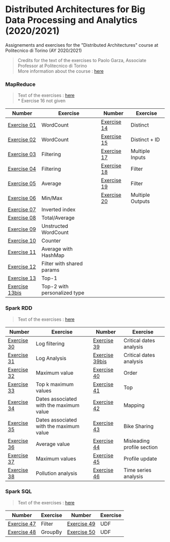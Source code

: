 # Distributed Architectures for Big Data Processing and Analytics (2020/2021) 
Assignements and exercises for the "Distributed Architectures" course at Politecnico di Torino (AY 2020/2021) 

> Credits for the text of the exercises to Paolo Garza, Associate Professor at Politecnico di Torino <br />
> More information about the course : [here](https://dbdmg.polito.it/wordpress/teaching/distributed-architectures-for-big-data-processing-and-analytics-2020-2021/)

### MapReduce
> Text of the exercises : [here](https://github.com/francescodisalvo05/polito-distributed-architectures/blob/main/Text/01_MapReduce_Exercises_BigData.pdf) <br />
> \* Exercise 16 not given 

| Number  | Exercise | Number  | Exercise |
| ------------- | ------------- | ------------- | ------------- |
| [Exercise 01](https://github.com/francescodisalvo05/polito-distributed-architectures/tree/main/MapReduce/ex_01)  | WordCount  | [Exercise 14](https://github.com/francescodisalvo05/polito-distributed-architectures/tree/main/MapReduce/ex_14)  | Distinct |
| [Exercise 02](https://github.com/francescodisalvo05/polito-distributed-architectures/tree/main/MapReduce/ex_02)  | WordCount  | [Exercise 15](https://github.com/francescodisalvo05/polito-distributed-architectures/tree/main/MapReduce/ex_15)  | Distinct + ID |
| [Exercise 03](https://github.com/francescodisalvo05/polito-distributed-architectures/tree/main/MapReduce/ex_03)  | Filtering  | [Exercise 17](https://github.com/francescodisalvo05/polito-distributed-architectures/tree/main/MapReduce/ex_17)  | Multiple Inputs |
| [Exercise 04](https://github.com/francescodisalvo05/polito-distributed-architectures/tree/main/MapReduce/ex_04)  | Filtering  | [Exercise 18](https://github.com/francescodisalvo05/polito-distributed-architectures/tree/main/MapReduce/ex_18)  | Filter |
| [Exercise 05](https://github.com/francescodisalvo05/polito-distributed-architectures/tree/main/MapReduce/ex_05)  | Average  | [Exercise 19](https://github.com/francescodisalvo05/polito-distributed-architectures/tree/main/MapReduce/ex_19)  | Filter |
| [Exercise 06](https://github.com/francescodisalvo05/polito-distributed-architectures/tree/main/MapReduce/ex_06)  | Min/Max  | [Exercise 20](https://github.com/francescodisalvo05/polito-distributed-architectures/tree/main/MapReduce/ex_20)  | Multiple Outputs |
| [Exercise 07](https://github.com/francescodisalvo05/polito-distributed-architectures/tree/main/MapReduce/ex_07)  | Inverted index  |
| [Exercise 08](https://github.com/francescodisalvo05/polito-distributed-architectures/tree/main/MapReduce/ex_08)  | Total/Average  |
| [Exercise 09](https://github.com/francescodisalvo05/polito-distributed-architectures/tree/main/MapReduce/ex_09)  | Unstructed WordCount  |
| [Exercise 10](https://github.com/francescodisalvo05/polito-distributed-architectures/tree/main/MapReduce/ex_10)  | Counter  |
| [Exercise 11](https://github.com/francescodisalvo05/polito-distributed-architectures/tree/main/MapReduce/ex_11)  | Average with HashMap  |
| [Exercise 12](https://github.com/francescodisalvo05/polito-distributed-architectures/tree/main/MapReduce/ex_12)  | Filter with shared params |
| [Exercise 13](https://github.com/francescodisalvo05/polito-distributed-architectures/tree/main/MapReduce/ex_13)  | Top-1 |
| [Exercise 13bis](https://github.com/francescodisalvo05/polito-distributed-architectures/tree/main/MapReduce/ex_13bis)  | Top-2 with personalized type |

### Spark RDD
> Text of the exercises : [here](https://github.com/francescodisalvo05/polito-distributed-architectures/blob/main/Text/02_Spark_Exercises_BigDataNB.pdf)

| Number  | Exercise | Number  | Exercise |
| ------------- | ------------- | ------------- | ------------- |
| [Exercise 30](https://github.com/francescodisalvo05/polito-distributed-architectures/blob/main/Spark/SparkRDD/ex_30.ipynb)  | Log filtering  | [Exercise 39](https://github.com/francescodisalvo05/polito-distributed-architectures/blob/main/Spark/SparkRDD/ex_39.ipynb)  | Critical dates analysis  |
| [Exercise 31](https://github.com/francescodisalvo05/polito-distributed-architectures/blob/main/Spark/SparkRDD/ex_31.ipynb)  | Log Analysis  | [Exercise 39bis](https://github.com/francescodisalvo05/polito-distributed-architectures/blob/main/Spark/SparkRDD/ex_39bis.ipynb)  | Critical dates analysis  |
| [Exercise 32](https://github.com/francescodisalvo05/polito-distributed-architectures/blob/main/Spark/SparkRDD/ex_32.ipynb)  | Maximum value  | [Exercise 40](https://github.com/francescodisalvo05/polito-distributed-architectures/blob/main/Spark/SparkRDD/ex_40.ipynb)  | Order  |
| [Exercise 33](https://github.com/francescodisalvo05/polito-distributed-architectures/blob/main/Spark/SparkRDD/ex_33.ipynb)  | Top k maximum values  | [Exercise 41](https://github.com/francescodisalvo05/polito-distributed-architectures/blob/main/Spark/SparkRDD/ex_41.ipynb)  | Top  |
| [Exercise 34](https://github.com/francescodisalvo05/polito-distributed-architectures/blob/main/Spark/SparkRDD/ex_34.ipynb)  | Dates associated with the maximum value | [Exercise 42](https://github.com/francescodisalvo05/polito-distributed-architectures/blob/main/Spark/SparkRDD/ex_42.ipynb)  | Mapping  |
| [Exercise 35](https://github.com/francescodisalvo05/polito-distributed-architectures/blob/main/Spark/SparkRDD/ex_35.ipynb)  | Dates associated with the maximum value   | [Exercise 43](https://github.com/francescodisalvo05/polito-distributed-architectures/blob/main/Spark/SparkRDD/ex_43.ipynb)  | Bike Sharing  |
| [Exercise 36](https://github.com/francescodisalvo05/polito-distributed-architectures/blob/main/Spark/SparkRDD/ex_36.ipynb)  | Average value  | [Exercise 44](https://github.com/francescodisalvo05/polito-distributed-architectures/blob/main/Spark/SparkRDD/ex_44.ipynb)  | Misleading profile section  |
| [Exercise 37](https://github.com/francescodisalvo05/polito-distributed-architectures/blob/main/Spark/SparkRDD/ex_37.ipynb)  | Maximum values  | [Exercise 45](https://github.com/francescodisalvo05/polito-distributed-architectures/blob/main/Spark/SparkRDD/ex_45.ipynb)  | Profile update  |
| [Exercise 38](https://github.com/francescodisalvo05/polito-distributed-architectures/blob/main/Spark/SparkRDD/ex_38.ipynb)  | Pollution analysis  | [Exercise 46](https://github.com/francescodisalvo05/polito-distributed-architectures/blob/main/Spark/SparkRDD/ex_46.ipynb)  | Time series analysis  |

### Spark SQL
> Text of the exercises : [here](https://github.com/francescodisalvo05/polito-distributed-architectures/blob/main/Text/02_Spark_ExerciseSparkSQLNB.pdf)

| Number  | Exercise | Number  | Exercise |
| ------------- | ------------- | ------------- | ------------- |
| [Exercise 47](https://github.com/francescodisalvo05/polito-distributed-architectures/blob/main/Spark/SparkSQL/ex_47.ipynb)  | Filter  | [Exercise 49](https://github.com/francescodisalvo05/polito-distributed-architectures/blob/main/Spark/SparkSQL/ex_49.ipynb)  | UDF  |
| [Exercise 48](https://github.com/francescodisalvo05/polito-distributed-architectures/blob/main/Spark/SparkSQL/ex_48.ipynb)  | GroupBy  | [Exercise 50](https://github.com/francescodisalvo05/polito-distributed-architectures/blob/main/Spark/SparkSQL/ex_50.ipynb)  | UDF  |
